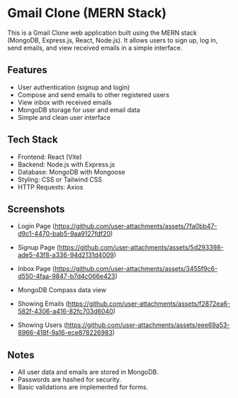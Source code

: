 # Gmail Clone (MERN Stack)

This is a Gmail Clone web application built using the MERN stack (MongoDB, Express.js, React, Node.js). It allows users to sign up, log in, send emails, and view received emails in a simple interface.

## Features

- User authentication (signup and login)
- Compose and send emails to other registered users
- View inbox with received emails
- MongoDB storage for user and email data
- Simple and clean user interface

## Tech Stack

- Frontend: React (Vite)
- Backend: Node.js with Express.js
- Database: MongoDB with Mongoose
- Styling: CSS or Tailwind CSS
- HTTP Requests: Axios


## Screenshots

- Login Page (https://github.com/user-attachments/assets/7fa0bb47-d9c1-4470-bab5-9aa9127fdf20)

- Signup Page (https://github.com/user-attachments/assets/5d293398-ade5-43f8-a336-94d2131d4009)

- Inbox Page (https://github.com/user-attachments/assets/3455f9c6-d550-4faa-9847-b7d4c066e423)

- MongoDB Compass data view
- Showing Emails (https://github.com/user-attachments/assets/f2872ea6-582f-4306-a416-82fc703d6040)
- Showing Users (https://github.com/user-attachments/assets/eee69a53-8966-418f-9a16-ece878226983)



## Notes

- All user data and emails are stored in MongoDB.
- Passwords are hashed for security.
- Basic validations are implemented for forms.
